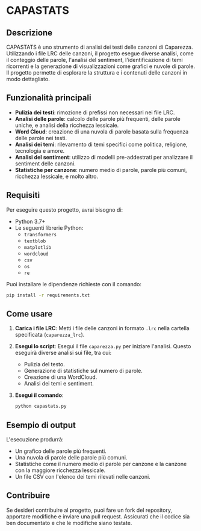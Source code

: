 # CAPASTATS

## Descrizione
CAPASTATS è uno strumento di analisi dei testi delle canzoni di Caparezza. Utilizzando i file LRC delle canzoni, il progetto esegue diverse analisi, come il conteggio delle parole, l'analisi del sentiment, l'identificazione di temi ricorrenti e la generazione di visualizzazioni come grafici e nuvole di parole. Il progetto permette di esplorare la struttura e i contenuti delle canzoni in modo dettagliato.

## Funzionalità principali

- **Pulizia dei testi**: rimozione di prefissi non necessari nei file LRC.
- **Analisi delle parole**: calcolo delle parole più frequenti, delle parole uniche, e analisi della ricchezza lessicale.
- **Word Cloud**: creazione di una nuvola di parole basata sulla frequenza delle parole nei testi.
- **Analisi dei temi**: rilevamento di temi specifici come politica, religione, tecnologia e amore.
- **Analisi del sentiment**: utilizzo di modelli pre-addestrati per analizzare il sentiment delle canzoni.
- **Statistiche per canzone**: numero medio di parole, parole più comuni, ricchezza lessicale, e molto altro.

## Requisiti

Per eseguire questo progetto, avrai bisogno di:

- Python 3.7+
- Le seguenti librerie Python:
  - `transformers`
  - `textblob`
  - `matplotlib`
  - `wordcloud`
  - `csv`
  - `os`
  - `re`

Puoi installare le dipendenze richieste con il comando:

```bash
pip install -r requirements.txt
```

## Come usare

1. **Carica i file LRC**: Metti i file delle canzoni in formato `.lrc` nella cartella specificata (`caparezza_lrc`).

2. **Esegui lo script**: Esegui il file `caparezza.py` per iniziare l'analisi. Questo eseguirà diverse analisi sui file, tra cui:
   - Pulizia del testo.
   - Generazione di statistiche sul numero di parole.
   - Creazione di una WordCloud.
   - Analisi dei temi e sentiment.

3. **Esegui il comando**:

   ```bash
   python capastats.py
   ```



## Esempio di output

L'esecuzione produrrà:

- Un grafico delle parole più frequenti.
- Una nuvola di parole delle parole più comuni.
- Statistiche come il numero medio di parole per canzone e la canzone con la maggiore ricchezza lessicale.
- Un file CSV con l'elenco dei temi rilevati nelle canzoni.

## Contribuire

Se desideri contribuire al progetto, puoi fare un fork del repository, apportare modifiche e inviare una pull request. Assicurati che il codice sia ben documentato e che le modifiche siano testate.


